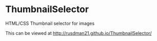 ThumbnailSelector
=================

HTML/CSS Thumbnail selector for images


This can be viewed at http://rusdman21.github.io/ThumbnailSelector/
